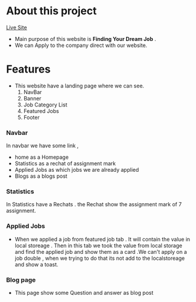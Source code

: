 # About this project
<a href="https://job-hunter-mdzisan.netlify.app/">Live Site</a>
- Main purpose of this website is **Finding Your Dream Job** . 
- We can Apply to the company direct with our website.
# Features
-  This website have a landing page where we can see.
    1. NavBar 
    2.  Banner
	3. Job Category List
	4. Featured Jobs
	5. Footer

 ### Navbar
 In navbar we have some link ,
 - home as a Homepage
 - Statistics as a rechat of assignment mark
 - Applied Jobs as which jobs we are already applied
 - Blogs as a blogs post 
 
 ### Statistics
 In Statistics have a Rechats . the Rechat show the assignment mark of 7 assignment.
 
 ### Applied Jobs 
 - When we applied a job from featured job tab . It will contain the value in local storeage . Then in this tab we took the value from local storage and find the applied job and show them as a card .We can't apply on a job double , when we trying to do that its not add to the localstoreage and show a toast.
 
 ### Blog page 
 
 - This page show some Question and answer as blog post 